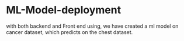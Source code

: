 # ML-Model-deployment
with both backend and Front end using, we have created a ml model on cancer dataset, which predicts on the chest dataset. 
